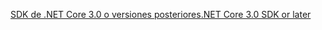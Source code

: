 [<span data-ttu-id="44bfd-101">SDK de .NET Core 3.0 o versiones posteriores</span><span class="sxs-lookup"><span data-stu-id="44bfd-101">.NET Core 3.0 SDK or later</span></span>](https://dotnet.microsoft.com/download/dotnet-core/3.0)
